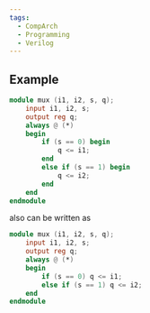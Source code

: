 ```yaml
---
tags:
  - CompArch
  - Programming
  - Verilog
---
```

## Example
``` Verilog
module mux (i1, i2, s, q);
	input i1, i2, s;
	output reg q;
	always @ (*)
	begin
		if (s == 0)	begin 
			q <= i1; 
		end
		else if (s == 1) begin 
			q <= i2;
		end
	end
endmodule
```
also can be written as
``` Verilog
module mux (i1, i2, s, q);
	input i1, i2, s;
	output reg q;
	always @ (*)
	begin
		if (s == 0)	q <= i1; 
		else if (s == 1) q <= i2;
	end
endmodule
```